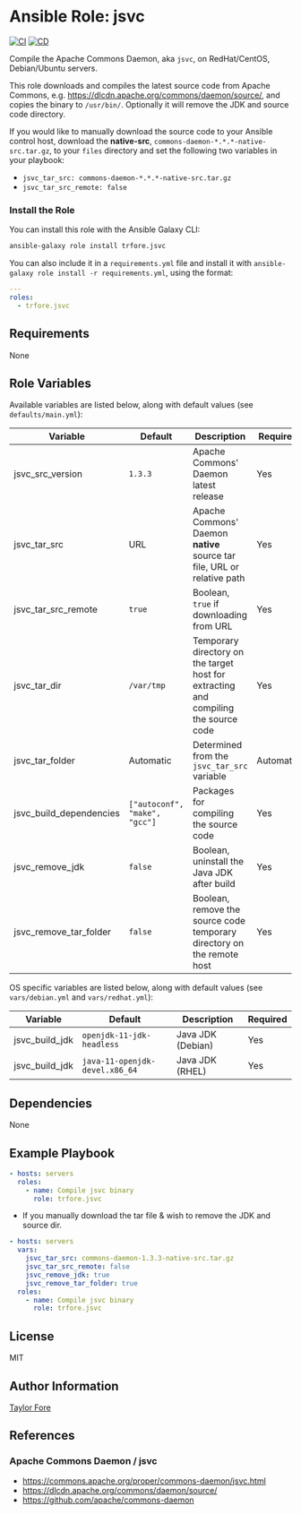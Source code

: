 # Ansible Role: jsvc

[![CI](https://github.com/trfore/ansible-role-jsvc/actions/workflows/ci.yml/badge.svg?branch=main&event=push)](https://github.com/trfore/ansible-role-jsvc/actions/workflows/ci.yml)
[![CD](https://github.com/trfore/ansible-role-jsvc/actions/workflows/cd.yml/badge.svg?branch=main)](https://github.com/trfore/ansible-role-jsvc/actions/workflows/cd.yml)

Compile the Apache Commons Daemon, aka `jsvc`, on RedHat/CentOS, Debian/Ubuntu servers.

This role downloads and compiles the latest source code from Apache Commons, e.g. https://dlcdn.apache.org/commons/daemon/source/, and copies the binary to `/usr/bin/`. Optionally it will remove the JDK and source code directory.

If you would like to manually download the source code to your Ansible control host, download the **native-src**, `commons-daemon-*.*.*-native-src.tar.gz`, to your `files` directory and set the following two variables in your playbook:

- `jsvc_tar_src: commons-daemon-*.*.*-native-src.tar.gz`
- `jsvc_tar_src_remote: false`

### Install the Role

You can install this role with the Ansible Galaxy CLI:

```bash
ansible-galaxy role install trfore.jsvc
```

You can also include it in a `requirements.yml` file and install it with `ansible-galaxy role install -r requirements.yml`, using the format:

```yaml
---
roles:
  - trfore.jsvc
```

## Requirements

None

## Role Variables

Available variables are listed below, along with default values (see `defaults/main.yml`):

| Variable                | Default                       | Description                                                                         | Required  |
| ----------------------- | ----------------------------- | ----------------------------------------------------------------------------------- | --------- |
| jsvc_src_version        | `1.3.3`                       | Apache Commons' Daemon latest release                                               | Yes       |
| jsvc_tar_src            | URL                           | Apache Commons' Daemon **native** source tar file, URL or relative path             | Yes       |
| jsvc_tar_src_remote     | `true`                        | Boolean, `true` if downloading from URL                                             | Yes       |
| jsvc_tar_dir            | `/var/tmp`                    | Temporary directory on the target host for extracting and compiling the source code | Yes       |
| jsvc_tar_folder         | Automatic                     | Determined from the `jsvc_tar_src` variable                                         | Automatic |
| jsvc_build_dependencies | `["autoconf", "make", "gcc"]` | Packages for compiling the source code                                              | Yes       |
| jsvc_remove_jdk         | `false`                       | Boolean, uninstall the Java JDK after build                                         | Yes       |
| jsvc_remove_tar_folder  | `false`                       | Boolean, remove the source code temporary directory on the remote host              | Yes       |

OS specific variables are listed below, along with default values (see `vars/debian.yml` and `vars/redhat.yml`):

| Variable       | Default                        | Description       | Required |
| -------------- | ------------------------------ | ----------------- | -------- |
| jsvc_build_jdk | `openjdk-11-jdk-headless`      | Java JDK (Debian) | Yes      |
| jsvc_build_jdk | `java-11-openjdk-devel.x86_64` | Java JDK (RHEL)   | Yes      |

## Dependencies

None

## Example Playbook

```yaml
- hosts: servers
  roles:
    - name: Compile jsvc binary
      role: trfore.jsvc
```

- If you manually download the tar file & wish to remove the JDK and source dir.

```yaml
- hosts: servers
  vars:
    jsvc_tar_src: commons-daemon-1.3.3-native-src.tar.gz
    jsvc_tar_src_remote: false
    jsvc_remove_jdk: true
    jsvc_remove_tar_folder: true
  roles:
    - name: Compile jsvc binary
      role: trfore.jsvc
```

## License

MIT

## Author Information

[Taylor Fore](https://github.com/trfore)

## References

### Apache Commons Daemon / jsvc

- https://commons.apache.org/proper/commons-daemon/jsvc.html
- https://dlcdn.apache.org/commons/daemon/source/
- https://github.com/apache/commons-daemon
